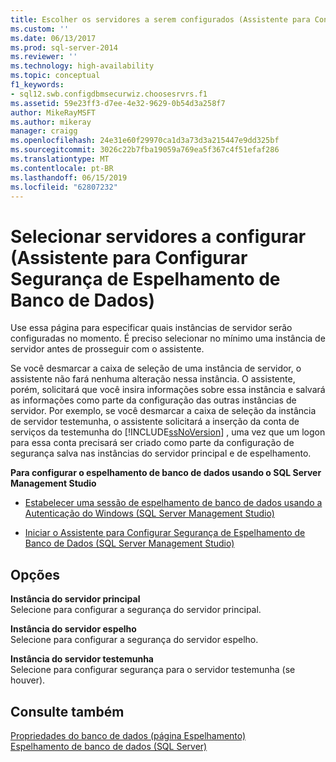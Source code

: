 ```yaml
---
title: Escolher os servidores a serem configurados (Assistente para Configurar Segurança de Espelhamento de Banco de Dados) | Microsoft Docs
ms.custom: ''
ms.date: 06/13/2017
ms.prod: sql-server-2014
ms.reviewer: ''
ms.technology: high-availability
ms.topic: conceptual
f1_keywords:
- sql12.swb.configdbmsecurwiz.choosesrvrs.f1
ms.assetid: 59e23ff3-d7ee-4e32-9629-0b54d3a258f7
author: MikeRayMSFT
ms.author: mikeray
manager: craigg
ms.openlocfilehash: 24e31e60f29970ca1d3a73d3a215447e9dd325bf
ms.sourcegitcommit: 3026c22b7fba19059a769ea5f367c4f51efaf286
ms.translationtype: MT
ms.contentlocale: pt-BR
ms.lasthandoff: 06/15/2019
ms.locfileid: "62807232"
---
```

# <a name="choose-servers-to-configure-configure-database-mirroring-security-wizard"></a>Selecionar servidores a configurar (Assistente para Configurar Segurança de Espelhamento de Banco de Dados)
  Use essa página para especificar quais instâncias de servidor serão configuradas no momento. É preciso selecionar no mínimo uma instância de servidor antes de prosseguir com o assistente.  
  
 Se você desmarcar a caixa de seleção de uma instância de servidor, o assistente não fará nenhuma alteração nessa instância. O assistente, porém, solicitará que você insira informações sobre essa instância e salvará as informações como parte da configuração das outras instâncias de servidor. Por exemplo, se você desmarcar a caixa de seleção da instância de servidor testemunha, o assistente solicitará a inserção da conta de serviços da testemunha do [!INCLUDE[ssNoVersion](../../includes/ssnoversion-md.md)] , uma vez que um logon para essa conta precisará ser criado como parte da configuração de segurança salva nas instâncias do servidor principal e de espelhamento.  
  
 **Para configurar o espelhamento de banco de dados usando o SQL Server Management Studio**  
  
-   [Estabelecer uma sessão de espelhamento de banco de dados usando a Autenticação do Windows &#40;SQL Server Management Studio&#41;](establish-database-mirroring-session-windows-authentication.md)  
  
-   [Iniciar o Assistente para Configurar Segurança de Espelhamento de Banco de Dados &#40;SQL Server Management Studio&#41;](start-the-configuring-database-mirroring-security-wizard.md)  
  
## <a name="options"></a>Opções  
 **Instância do servidor principal**  
 Selecione para configurar a segurança do servidor principal.  
  
 **Instância do servidor espelho**  
 Selecione para configurar a segurança do servidor espelho.  
  
 **Instância do servidor testemunha**  
 Selecione para configurar segurança para o servidor testemunha (se houver).  
  
## <a name="see-also"></a>Consulte também  
 [Propriedades do banco de dados &#40;página Espelhamento&#41;](../../relational-databases/databases/database-properties-mirroring-page.md)   
 [Espelhamento de banco de dados &#40;SQL Server&#41;](database-mirroring-sql-server.md)  
  
  
